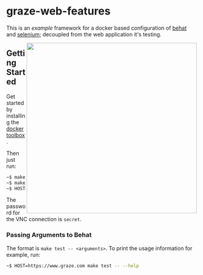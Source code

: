 # graze-web-features

This is an _example_ framework for a docker based configuration of [behat](https://github.com/Behat/Behat#readme) and [selenium](http://docs.seleniumhq.org/); decoupled from the web application it's testing.

<img src="https://i.imgur.com/Wywm50T.gif" align="right" width="450" />

## Getting Started

Get started by installing the [docker toolbox](https://www.docker.com/products/docker-toolbox).

Then just run:

```bash
~$ make install
~$ make serve
~$ HOST=https://www.graze.com make test
```

The password for the VNC connection is `secret`.

### Passing Arguments to Behat

The format is `make test -- <arguments>`. To print the usage information for example, run:

```bash
~$ HOST=https://www.graze.com make test -- --help
```
